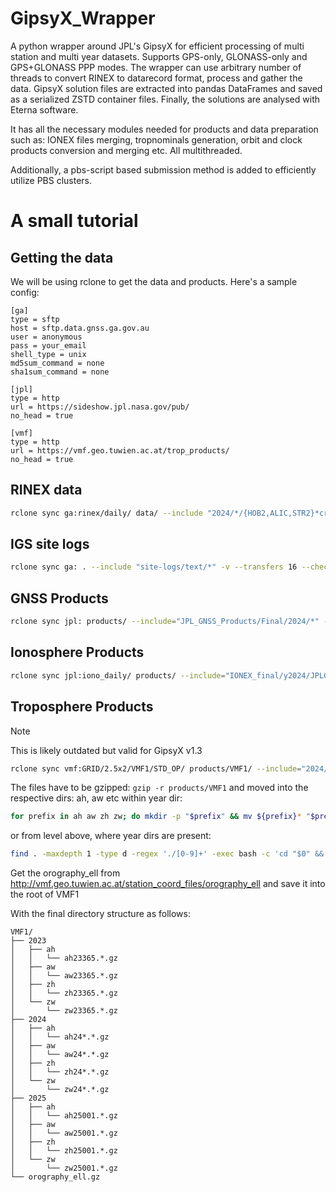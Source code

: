 # GipsyX_Wrapper
A python wrapper around JPL's GipsyX for efficient processing of multi station and multi year datasets. Supports GPS-only, GLONASS-only and GPS+GLONASS PPP modes. The wrapper can use arbitrary number of threads to convert RINEX to datarecord format, process and gather the data. GipsyX solution files are extracted into pandas DataFrames and saved as a serialized ZSTD container files. Finally, the solutions are analysed with Eterna software.

It has all the necessary modules needed for products and data preparation such as: IONEX files merging, tropnominals generation, orbit and clock products conversion and merging etc. All multithreaded.

Additionally, a pbs-script based submission method is added to efficiently utilize PBS clusters.

# A small tutorial

## Getting the data

We will be using rclone to get the data and products. Here's a sample config:
```
[ga]
type = sftp
host = sftp.data.gnss.ga.gov.au
user = anonymous
pass = your_email
shell_type = unix
md5sum_command = none
sha1sum_command = none

[jpl]
type = http
url = https://sideshow.jpl.nasa.gov/pub/
no_head = true

[vmf]
type = http
url = https://vmf.geo.tuwien.ac.at/trop_products/
no_head = true
```

## RINEX data
```bash
rclone sync ga:rinex/daily/ data/ --include "2024/*/{HOB2,ALIC,STR2}*crx.gz" -v --transfers 16 --checkers 32 --checksum
```


## IGS site logs
```bash
rclone sync ga: . --include "site-logs/text/*" -v --transfers 16 --checkers 32 --checksum
```

## GNSS Products
```bash
rclone sync jpl: products/ --include="JPL_GNSS_Products/Final/2024/*" -v --transfers 16 --checkers 32 --checksum
```

## Ionosphere Products
```bash
rclone sync jpl:iono_daily/ products/ --include="IONEX_final/y2024/JPLG*gz" -v --transfers 16 --checkers 32 --checksum
```

## Troposphere Products

>[!NOTE]
This is likely outdated but valid for GipsyX v1.3

```bash
rclone sync vmf:GRID/2.5x2/VMF1/STD_OP/ products/VMF1/ --include="2024/{ah,aw,zh,zw}*" --transfers 16 --checkers 32 -v
```

The files have to be gzipped: `gzip -r products/VMF1` and moved into the respective dirs: ah, aw etc within year dir:

```bash
for prefix in ah aw zh zw; do mkdir -p "$prefix" && mv ${prefix}* "$prefix/"; done
```

or from level above, where year dirs are present:

```bash
find . -maxdepth 1 -type d -regex './[0-9]+' -exec bash -c 'cd "$0" && for p in ah aw zh zw; do mkdir -p "$p" && mv "${p}"* "$p/"; done' {} \;
```

Get the orography_ell from http://vmf.geo.tuwien.ac.at/station_coord_files/orography_ell and save it into the root of VMF1

With the final directory structure as follows:
```
VMF1/
├── 2023
│   ├── ah
│   │   └── ah23365.*.gz
│   ├── aw
│   │   └── aw23365.*.gz
│   ├── zh
│   │   └── zh23365.*.gz
│   └── zw
│       └── zw23365.*.gz
├── 2024
│   ├── ah
│   │   └── ah24*.*.gz
│   ├── aw
│   │   └── aw24*.*.gz
│   ├── zh
│   │   └── zh24*.*.gz
│   └── zw
│       └── zw24*.*.gz
├── 2025
│   ├── ah
│   │   └── ah25001.*.gz
│   ├── aw
│   │   └── aw25001.*.gz
│   ├── zh
│   │   └── zh25001.*.gz
│   └── zw
│       └── zw25001.*.gz
└── orography_ell.gz
```

